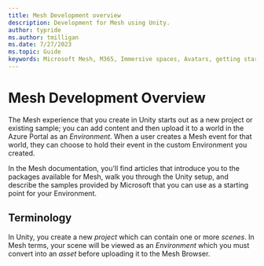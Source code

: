 ```yaml
---
title: Mesh Development overview
description: Development for Mesh using Unity.
author: typride
ms.author: tmilligan
ms.date: 7/27/2023
ms.topic: Guide
keywords: Microsoft Mesh, M365, Immersive spaces, Avatars, getting started, documentation, features
---
```


# Mesh Development Overview

The Mesh experience that you create in Unity starts out as a new project or existing sample; you can add content and then upload it to a world in the Azure Portal as an *Environment*. When a user creates a Mesh event for that world, they can choose to hold their event in the custom Environment you created.

In the Mesh documentation, you'll find articles that introduce you to the packages available for Mesh, walk you through the Unity setup, and describe the samples provided by Microsoft that you can use as a starting point for your Environment. 

## Terminology

In Unity, you create a new *project* which can contain one or more *scenes*. In Mesh terms, your scene will be viewed as an *Environment* which you must convert into an *asset* before uploading it to the Mesh Browser.
